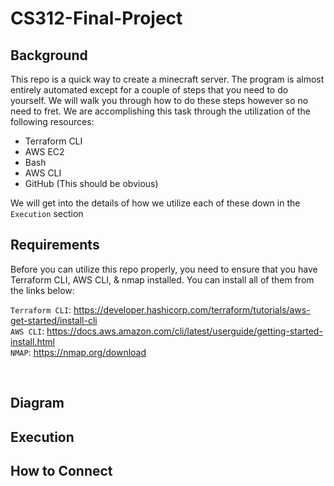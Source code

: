 # CS312-Final-Project

## Background
This repo is a quick way to create a minecraft server. The program is almost entirely automated except for a couple of steps that you need to do yourself. We will walk you through how to do these steps however so no need to fret. We are accomplishing this task through the utilization of the following resources:

* Terraform CLI
* AWS EC2
* Bash
* AWS CLI
* GitHub (This should be obvious)

We will get into the details of how we utilize each of these down in the `Execution` section

## Requirements
Before you can utilize this repo properly, you need to ensure that you have Terraform CLI, AWS CLI, & nmap installed. You can install all of them from the links below: <br>

`Terraform CLI`: https://developer.hashicorp.com/terraform/tutorials/aws-get-started/install-cli <br>
`AWS CLI`: https://docs.aws.amazon.com/cli/latest/userguide/getting-started-install.html <br>
`NMAP`: https://nmap.org/download <br>

<br>

## Diagram

## Execution

## How to Connect

